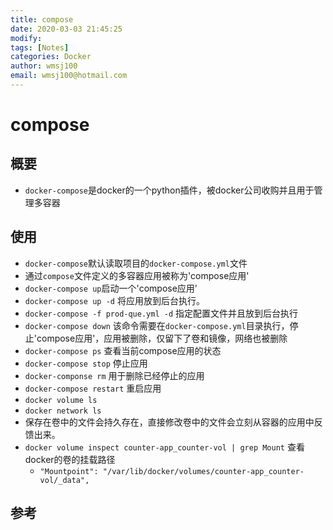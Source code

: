 ```yaml
---
title: compose
date: 2020-03-03 21:45:25
modify: 
tags: [Notes]
categories: Docker
author: wmsj100
email: wmsj100@hotmail.com
---
```


# compose

## 概要

- `docker-compose`是docker的一个python插件，被docker公司收购并且用于管理多容器

## 使用

- `docker-compose`默认读取项目的`docker-compose.yml`文件
- 通过`compose`文件定义的多容器应用被称为'compose应用'
- `docker-compose up`启动一个'compose应用'
- `docker-compose up -d` 将应用放到后台执行。
- `docker-compose -f prod-que.yml -d` 指定配置文件并且放到后台执行
- `docker-compose down` 该命令需要在`docker-compose.yml`目录执行，停止'compose应用'，应用被删除，仅留下了卷和镜像，网络也被删除
- `docker-compose ps` 查看当前compose应用的状态
- `docker-compose stop` 停止应用
- `docker-componse rm` 用于删除已经停止的应用
- `docker-compose restart` 重启应用
- `docker volume ls`
- `docker network ls`
- 保存在卷中的文件会持久存在，直接修改卷中的文件会立刻从容器的应用中反馈出来。
- `docker volume inspect counter-app_counter-vol | grep Mount` 查看docker的卷的挂载路径
	- `"Mountpoint": "/var/lib/docker/volumes/counter-app_counter-vol/_data",`

## 参考

